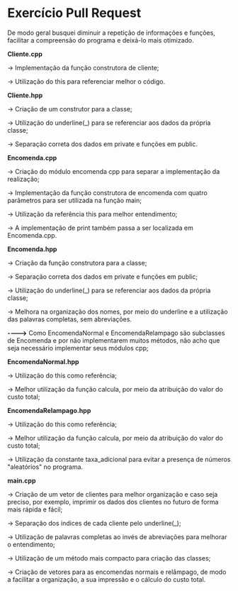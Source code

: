 # Exercício Pull Request

De modo geral busquei diminuir a repetição de informações e funções, facilitar a compreensão do programa e deixá-lo mais otimizado.

**Cliente.cpp**

-> Implementação da função construtora de cliente;

-> Utilização do this para referenciar melhor o código.

**Cliente.hpp**

-> Criação de um construtor para a classe;

-> Utilização do underline(_) para se referenciar aos dados da própria classe;

-> Separação correta dos dados em private e funções em public.

**Encomenda.cpp**

-> Criação do módulo encomenda cpp para separar a implementação da realização;

-> Implementação da função construtora de encomenda com quatro parâmetros para ser utilizada na função main;

-> Utilização da referência this para melhor entendimento;

-> A implementação de print também passa a ser localizada em Encomenda.cpp.

**Encomenda.hpp**

-> Criação da função construtora para a classe;

-> Separação correta dos dados em private e funções em public;

-> Utilização do underline(_) para se referenciar aos dados da própria classe;

-> Melhora na organização dos nomes, por meio do underline e a utilização das palavras completas, sem abreviações.

**---->** Como EncomendaNormal e EncomendaRelampago são subclasses de Encomenda e por não implementarem muitos métodos, não acho que seja necessário implementar seus módulos cpp;

**EncomendaNormal.hpp**

-> Utilização do this como referência;

-> Melhor utilização da função calcula, por meio da atribuição do valor do custo total;  

**EncomendaRelampago.hpp**

-> Utilização do this como referência;

-> Melhor utilização da função calcula, por meio da atribuição do valor do custo total; 

-> Utilização da constante taxa_adicional para evitar a presença de números "aleatórios" no programa.

**main.cpp**

-> Criação de um vetor de clientes para melhor organização e caso seja preciso, por exemplo, imprimir os dados dos clientes no futuro de forma mais rápida e fácil;

-> Separação dos índices de cada cliente pelo underline(_);

-> Utilização de palavras completas ao invés de abreviações para melhorar o entendimento;

-> Utilização de um método mais compacto para criação das classes;

-> Criação de vetores para as encomendas normais e relâmpago, de modo a facilitar a organização, a sua impressão e o cálculo do custo total.
